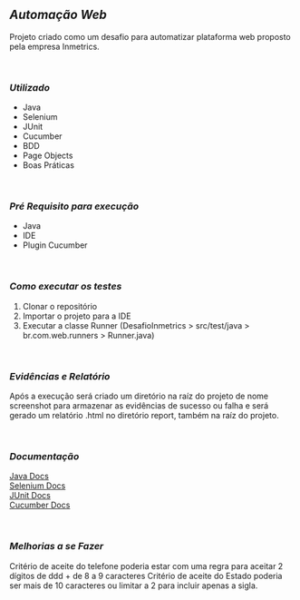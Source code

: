 ## ***Automação Web***
Projeto criado como um desafio para automatizar plataforma web proposto pela empresa Inmetrics.
<p> <br />


### ***Utilizado***

 - Java
 - Selenium
 - JUnit
 - Cucumber
 - BDD
 - Page Objects
 - Boas Práticas
<p> <br />

### ***Pré Requisito para execução***

- Java
- IDE
- Plugin Cucumber
<p> <br />

### ***Como executar os testes***

1. Clonar o repositório
2. Importar o projeto para a IDE
3. Executar a classe Runner (DesafioInmetrics > src/test/java > br.com.web.runners > Runner.java)
<p> <br />

### ***Evidências e Relatório***

Após a execução será criado um diretório na raíz do projeto de nome screenshot para armazenar as evidências de sucesso ou falha e será gerado um relatório .html no diretório report, também na raíz do projeto.
<p> <br />

### ***Documentação***

[Java Docs](https://docs.oracle.com/en/java/)<br />
[Selenium Docs](https://www.selenium.dev/documentation/en/)<br />
[JUnit Docs](https://junit.org/junit5/docs/current/user-guide/)<br />
[Cucumber Docs](https://cucumber.io/docs/cucumber/)
<p> <br />
 

 
### ***Melhorias a se Fazer***

Critério de aceite do telefone poderia estar com uma regra para aceitar 2 dígitos de ddd + de 8 a 9 caracteres
Critério de aceite do Estado poderia ser mais de 10 caracteres ou limitar a 2 para incluir apenas a sigla.



